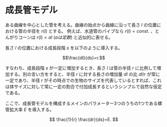 # 成長管モデル

ある曲線を中心とした管を考える。曲線の始点から曲線に沿って長さ $l$ の位置における管の半径を $r(l)$ とする。 例えば、水道管のパイプなら $r(l)=const.$ 、とんがりコーンは $r(l)=al\ (aは定数)$ と近似的に表せる。

長さ $l$ の位置における成長段階 $s$ を以下のように導入する。

$$\frac{dl}{ds}=r.$$

すなわち、成長段階 $s$ が一定に増加するとき、長さ $l$ は管の半径 $r$ に比例して増加する。別の言い方をすると、半径 $r$ に対する長さの増加量 $dl$ の比 $dl/r$ が常に一定であり、半径 $r$ がその時点での生物のサイズを代表しているとすれば、これは体サイズに対して常に一定の割合で付加成長するというシンプルで自然な仮定である。

ここで、成長管モデルを構成するメインのパラメーター3つのうちの1つである螺管拡大率 $E$ を導入する。

$$
\frac{1}{r} \frac{dr}{ds}=E.
$$




